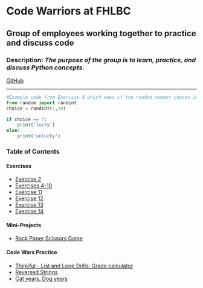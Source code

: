 # Code Warriors at FHLBC

## Group of employees working together to practice and discuss code

### Description: *The purpose of the group is to learn, practice, and discuss Python concepts.*

[GitHub](https://github.com/ashleyann9535)

---

```python 
#Example code from Exercise 8 which sees if the random number chosen is 7
from random import randint
choice = randint(1,10)

if choice == 7:
    print('lucky')
else:
    print('unlucky')

```

### Table of Contents
#### Exercises
- [Exercise 2](https://github.com/ashleyann9535/fhlbc-code-warrior/blob/main/Q1%20Exercises/01132023.py)
- [Exercises 4-10](https://github.com/ashleyann9535/fhlbc-code-warrior/blob/main/Q1%20Exercises/01182023.py)
- [Exercise 11](https://github.com/ashleyann9535/fhlbc-code-warrior/blob/main/Q1%20Exercises/01252023.py)
- [Exercise 12](https://github.com/ashleyann9535/fhlbc-code-warrior/blob/main/Q1%20Exercises/02032023.py)
- [Exercise 13](https://github.com/ashleyann9535/fhlbc-code-warrior/blob/main/Q1%20Exercises/02212023.py)
- [Exercise 14](https://github.com/ashleyann9535/fhlbc-code-warrior/blob/main/Q1%20Exercises/02222023.py)

#### Mini-Projects
- [Rock Paper Scissors Game](https://github.com/ashleyann9535/fhlbc-code-warrior/blob/main/Q1%20Projects/rock_paper_scissor.py)

#### Code Wars Practice
- [Thinkful - List and Loop Drills: Grade calculator](https://github.com/ashleyann9535/fhlbc-code-warrior/blob/main/Code_Wars_python/03012023.py)
- [Reversed Strings](https://github.com/ashleyann9535/fhlbc-code-warrior/blob/main/Code_Wars_python/03092023.py)
- [Cat years, Dog years](https://github.com/ashleyann9535/fhlbc-code-warrior/blob/main/Code_Wars_python/03092023.py)
